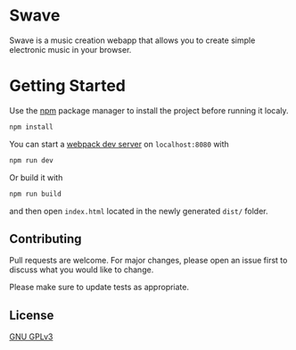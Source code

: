 # Swave

Swave is a music creation webapp that allows you to create simple electronic music in your browser.

# Getting Started

Use the [npm](https://www.npmjs.com/) package manager to install the project before running it localy.
```bash
npm install
```

You can start a [webpack dev server](https://github.com/webpack/webpack-dev-server) on `localhost:8080` with

```bash
npm run dev
```

Or build it with 

```bash
npm run build
```

and then open `index.html` located in the newly generated `dist/` folder.

## Contributing
Pull requests are welcome. For major changes, please open an issue first to discuss what you would like to change.

Please make sure to update tests as appropriate.

## License
[GNU GPLv3](https://www.gnu.org/licenses/gpl-3.0.en.html)
